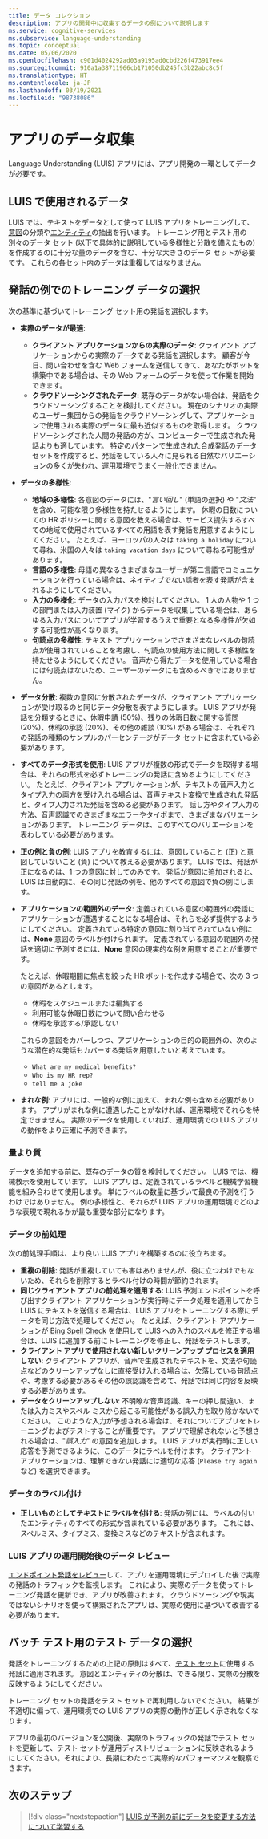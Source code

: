 ```yaml
---
title: データ コレクション
description: アプリの開発中に収集するデータの例について説明します
ms.service: cognitive-services
ms.subservice: language-understanding
ms.topic: conceptual
ms.date: 05/06/2020
ms.openlocfilehash: c901d4024292ad03a9195ad0cbd226f473917ee4
ms.sourcegitcommit: 910a1a38711966cb171050db245fc3b22abc8c5f
ms.translationtype: HT
ms.contentlocale: ja-JP
ms.lasthandoff: 03/19/2021
ms.locfileid: "98738086"
---
```

# <a name="data-collection-for-your-app"></a>アプリのデータ収集

Language Understanding (LUIS) アプリには、アプリ開発の一環としてデータが必要です。

## <a name="data-used-in-luis"></a>LUIS で使用されるデータ

LUIS では、テキストをデータとして使って LUIS アプリをトレーニングして、[意図](luis-concept-intent.md)の分類や[エンティティ](luis-concept-entity-types.md)の抽出を行います。 トレーニング用とテスト用の別々のデータ セット (以下で具体的に説明している多様性と分散を備えたもの) を作成するのに十分な量のデータを含む、十分な大きさのデータ セットが必要です。  これらの各セット内のデータは重複してはなりません。

## <a name="training-data-selection-for-example-utterances"></a>発話の例でのトレーニング データの選択

次の基準に基づいてトレーニング セット用の発話を選択します。

* **実際のデータが最適**:
    * **クライアント アプリケーションからの実際のデータ**: クライアント アプリケーションからの実際のデータである発話を選択します。  顧客が今日、問い合わせを含む Web フォームを送信してきて、あなたがボットを構築中である場合は、その Web フォームのデータを使って作業を開始できます。
    * **クラウドソーシングされたデータ**: 既存のデータがない場合は、発話をクラウドソーシングすることを検討してください。  現在のシナリオの実際のユーザー集団からの発話をクラウドソーシングして、アプリケーションで使用される実際のデータに最も近似するものを取得します。 クラウドソーシングされた人間の発話の方が、コンピューターで生成された発話よりも適しています。  特定のパターンで生成された合成発話のデータ セットを作成すると、発話をしている人々に見られる自然なバリエーションの多くが失われ、運用環境でうまく一般化できません。
* **データの多様性**:
    * **地域の多様性**: 各意図のデータには、"_言い回し_" (単語の選択) や "_文法_" を含め、可能な限り多様性を持たせるようにします。  休暇の日数についての HR ポリシーに関する意図を教える場合は、サービス提供するすべての地域で使用されているすべての用語を表す発話を用意するようにしてください。  たとえば、ヨーロッパの人々は `taking a holiday` について尋ね、米国の人々は `taking vacation days` について尋ねる可能性があります。
    * **言語の多様性**: 母語の異なるさまざまなユーザーが第二言語でコミュニケーションを行っている場合は、ネイティブでない話者を表す発話が含まれるようにしてください。
    * **入力の多様化**: データの入力パスを検討してください。 1 人の人物や 1 つの部門または入力装置 (マイク) からデータを収集している場合は、あらゆる入力パスについてアプリが学習するうえで重要となる多様性が欠如する可能性が高くなります。
    * **句読点の多様性**: テキスト アプリケーションでさまざまなレベルの句読点が使用されていることを考慮し、句読点の使用方法に関して多様性を持たせるようにしてください。 音声から得たデータを使用している場合には句読点はないため、ユーザーのデータにも含めるべきではありません。
* **データ分散**: 複数の意図に分散されたデータが、クライアント アプリケーションが受け取るのと同じデータ分散を表すようにします。 LUIS アプリが発話を分類するときに、休暇申請 (50%)、残りの休暇日数に関する質問 (20%)、休暇の承認 (20%)、その他の雑談 (10%) がある場合は、それぞれの発話の種類のサンプルのパーセンテージがデータ セットに含まれている必要があります。
* **すべてのデータ形式を使用**: LUIS アプリが複数の形式でデータを取得する場合は、それらの形式を必ずトレーニングの発話に含めるようにしてください。 たとえば、クライアント アプリケーションが、テキストの音声入力とタイプ入力の両方を受け入れる場合は、音声テキスト変換で生成された発話と、タイプ入力された発話を含める必要があります。  話し方やタイプ入力の方法、音声認識でのさまざまなエラーやタイポまで、さまざまなバリエーションがあります。  トレーニング データは、このすべてのバリエーションを表わしている必要があります。
* **正の例と負の例**: LUIS アプリを教育するには、意図していること (正) と意図していないこと (負) について教える必要があります。 LUIS では、発話が正になるのは、1 つの意図に対してのみです。 発話が意図に追加されると、LUIS は自動的に、その同じ発話の例を、他のすべての意図で負の例にします。
* **アプリケーションの範囲外のデータ**: 定義されている意図の範囲外の発話にアプリケーションが遭遇することになる場合は、それらを必ず提供するようにしてください。 定義されている特定の意図に割り当てられていない例には、**None** 意図のラベルが付けられます。  定義されている意図の範囲外の発話を適切に予測するには、**None** 意図の現実的な例を用意することが重要です。

    たとえば、休暇期間に焦点を絞った HR ボットを作成する場合で、次の 3 つの意図があるとします。
    * 休暇をスケジュールまたは編集する
    * 利用可能な休暇日数について問い合わせる
    * 休暇を承認する/承認しない

    これらの意図をカバーしつつ、アプリケーションの目的の範囲外の、次のような潜在的な発話もカバーする発話を用意したいと考えています。
    * `What are my medical benefits?`
    * `Who is my HR rep?`
    * `tell me a joke`
* **まれな例**: アプリには、一般的な例に加えて、まれな例も含める必要があります。  アプリがまれな例に遭遇したことがなければ、運用環境でそれらを特定できません。 実際のデータを使用していれば、運用環境での LUIS アプリの動作をより正確に予測できます。

### <a name="quality-instead-of-quantity"></a>量より質

データを追加する前に、既存のデータの質を検討してください。  LUIS では、機械教示を使用しています。  LUIS アプリは、定義されているラベルと機械学習機能を組み合わせて使用します。  単にラベルの数量に基づいて最良の予測を行うわけではありません。  例の多様性と、それらが LUIS アプリの運用環境でどのような表現で現れるかが最も重要な部分になります。

### <a name="preprocessing-data"></a>データの前処理

次の前処理手順は、より良い LUIS アプリを構築するのに役立ちます。

* **重複の削除**: 発話が重複していても害はありませんが、役に立つわけでもないため、それらを削除するとラベル付けの時間が節約されます。
* **同じクライアント アプリの前処理を適用する**: LUIS 予測エンドポイントを呼び出すクライアント アプリケーションが実行時にデータ処理を適用してから LUIS にテキストを送信する場合は、LUIS アプリをトレーニングする際にデータを同じ方法で処理してください。 たとえば、クライアント アプリケーションが [Bing Spell Check](../bing-spell-check/overview.md) を使用して LUIS への入力のスペルを修正する場合は、LUIS に追加する前にトレーニングを修正し、発話をテストします。
* **クライアント アプリで使用されない新しいクリーンアップ プロセスを適用しない**: クライアント アプリが、音声で生成されたテキストを、文法や句読点などのクリーンアップなしに直接受け入れる場合は、欠落している句読点や、考慮する必要があるその他の誤認識を含めて、発話では同じ内容を反映する必要があります。
* **データをクリーンアップしない**: 不明瞭な音声認識、キーの押し間違い、または入力ミスやスペル ミスから起こる可能性がある誤入力を取り除かないでください。 このような入力が予想される場合は、それについてアプリをトレーニングおよびテストすることが重要です。 アプリで理解されないと予想される場合は、"_誤入力_" の意図を追加します。 LUIS アプリが実行時に正しい応答を予測できるように、このデータにラベルを付けます。 クライアント アプリケーションは、理解できない発話には適切な応答 (`Please try again` など) を選択できます。

### <a name="labeling-data"></a>データのラベル付け

* **正しいものとしてテキストにラベルを付ける**: 発話の例には、ラベルの付いたエンティティのすべての形式が含まれている必要があります。 これには、スペルミス、タイプミス、変換ミスなどのテキストが含まれます。

### <a name="data-review-after-luis-app-is-in-production"></a>LUIS アプリの運用開始後のデータ レビュー

[エンドポイント発話をレビュー](luis-concept-review-endpoint-utterances.md)して、アプリを運用環境にデプロイした後で実際の発話のトラフィックを監視します。  これにより、実際のデータを使ってトレーニング発話を更新でき、アプリが改善されます。 クラウドソーシングや現実ではないシナリオを使って構築されたアプリは、実際の使用に基づいて改善する必要があります。

## <a name="test-data-selection-for-batch-testing"></a>バッチ テスト用のテスト データの選択

発話をトレーニングするための上記の原則はすべて、[テスト セット](./luis-how-to-batch-test.md)に使用する発話に適用されます。 意図とエンティティの分散は、できる限り、実際の分散を反映するようにしてください。

トレーニング セットの発話をテスト セットで再利用しないでください。 結果が不適切に偏って、運用環境での LUIS アプリの実際の動作が正しく示されなくなります。

アプリの最初のバージョンを公開後、実際のトラフィックの発話でテスト セットを更新して、テスト セットが運用ディストリビューションに反映されるようにしてください。それにより、長期にわたって実際的なパフォーマンスを観察できます。

## <a name="next-steps"></a>次のステップ

> [!div class="nextstepaction"]
> [LUIS が予測の前にデータを変更する方法について学習する](luis-concept-data-alteration.md)